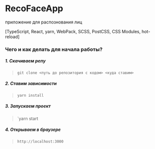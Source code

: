 # RecoFaceApp
приложение для распознования лиц

[TypeScript, React, yarn, WebPack, SCSS, PostCSS, CSS Modules, hot-reload]

### Чего и как делать для начала работы?

##### 1. Скачиваем репу  
>`git clone <путь до репозитория с кодом> <куда ставим>`

##### 2. Ставим зависимости
>`yarn install`

##### 3. Запускаем проект
>`yarn start


##### 4. Открываем в браузере
> `http://localhost:3000`
